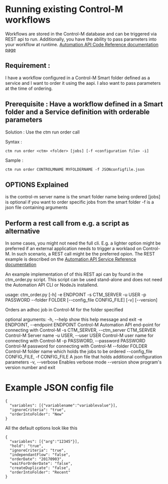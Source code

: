 # Running existing Control-M workflows
Workflows are stored in the Control-M database and can be triggered via REST api to run. Additionally, you have the ability to pass parameters into your workflow at runtime. 
[Automation API Code Reference documentation page](https://docs.bmc.com/docs/display/public/workloadautomation/Control-M+Automation+API+-+Code+Reference)

## Requirement : 
I have a workflow configured in a Control-M Smart folder defined as a service and I want to order it using the aapi. I also want to pass parameters at the time of ordering.

## Prerequisite : Have a workflow defined in a Smart folder and a Service definition with orderable parameters
Solution : Use the ctm run order call

Syntax :

```ctm run order <ctm> <folder> [jobs] [-f <configuration file> -i]```

Sample : 

```ctm run order CONTROLMNAME MYFOLDERNAME -f JSONconfigfile.json```

## OPTIONS Explained
<ctm> is the control-m server name
<folder> is the smart folder name being ordered
[jobs] is optional if you want to order specific jobs from the smart folder
-f is a json file containing arguments

## Perform a rest call from e.g. a script as alternative 

In some cases, you might not need the full cli. E.g. a lighter option might be preferred if an external application needs to trigger a worklaod on Control-M. In such scenario, a REST call might be the preferred opion. The REST example is described on the [Automation API Service Reference documentation](https://docs.bmc.com/docs/automation-api/9019100monthly/run-service-872868748.html#Runservice-runorder)

An example implementation of of this REST api can by found in the ctm_order.py script. This script can be used stand-alone and does not need the Automation API CLI or NodeJs installend.

usage: ctm_order.py [-h] -e ENDPOINT -s CTM_SERVER -u USER -p PASSWORD
                    --folder FOLDER [--config_file CONFIG_FILE] [-v]
                    [--version]

Orders an adhoc job in Control-M for the folder specified

optional arguments:
  -h, --help            show this help message and exit
  -e ENDPOINT, --endpoint ENDPOINT
                        Control-M Automation API end-point for connecting with
                        Control-M
  -s CTM_SERVER, --ctm_server CTM_SERVER
                        Control-M Server name
  -u USER, --user USER  Control-M user name for connecting with Control-M
  -p PASSWORD, --password PASSWORD
                        Control-M password for connecting with Control-M
  --folder FOLDER       Control-M folder name which holds the jobs to be
                        ordered
  --config_file CONFIG_FILE, -f CONFIG_FILE
                        A json file that holds additional configuration
                        parameters
  -v, --verbose         Enables verbose mode
  --version             show program's version number and exit

# Example JSON config file

```
{
  "variables": [{"variablename":"variablevalue"}],
  "ignoreCriteria": "true",
  "orderIntoFolder": "New"
}
```

All the default options look like this 

```
{
  "variables": [{"arg":"12345"}],
  "hold": "true",
  "ignoreCriteria": "true",
  "independantFlow": "false",
  "orderDate": "20170903",
  "waitForOrderDate": "false",
  "createDuplicate": "false",
  "orderIntoFolder": "Recent"
}
```



